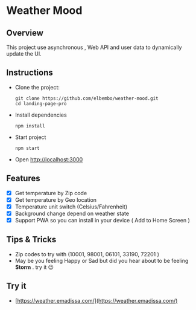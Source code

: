 # Weather Mood

## Overview
This project use asynchronous , Web API and user data to dynamically update the UI. 

## Instructions
- Clone the project:
  ```
  git clone https://github.com/elbembo/weather-mood.git
  cd landing-page-pro
  ```
- Install dependencies
  ```
  npm install
  ```
- Start project
  ```
  npm start
  ```
- Open [http://localhost:3000](http://localhost:3000)

## Features
- [x] Get temperature by Zip code
- [x] Get temperature by Geo location
- [x] Temperature unit switch (Celsius/Fahrenheit)
- [x] Background change depend on weather state
- [x] Support PWA so you can install in your device ( Add to Home Screen )

## Tips & Tricks
- Zip codes to try with (10001, 98001, 06101, 33190, 72201 )
- May be you feeling Happy or Sad but did you hear about to be feeling **Storm** . try it 😉

## Try it
* [https://weather.emadissa.com/](https://weather.emadissa.com/)